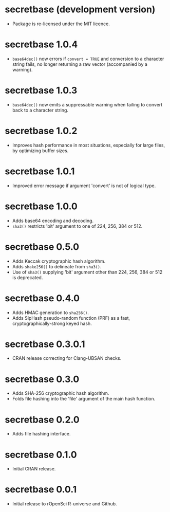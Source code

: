 # secretbase (development version)

* Package is re-licensed under the MIT licence.

# secretbase 1.0.4

* `base64dec()` now errors if `convert = TRUE` and conversion to a character string fails, no longer returning a raw vector (accompanied by a warning).

# secretbase 1.0.3

* `base64dec()` now emits a suppressable warning when failing to convert back to a character string.

# secretbase 1.0.2

* Improves hash performance in most situations, especially for large files, by optimizing buffer sizes.

# secretbase 1.0.1

* Improved error message if argument 'convert' is not of logical type.

# secretbase 1.0.0

* Adds base64 encoding and decoding.
* `sha3()` restricts 'bit' argument to one of 224, 256, 384 or 512.

# secretbase 0.5.0

* Adds Keccak cryptographic hash algorithm.
* Adds `shake256()` to delineate from `sha3()`.
* Use of `sha3()` supplying 'bit' argument other than 224, 256, 384 or 512 is deprecated.

# secretbase 0.4.0

* Adds HMAC generation to `sha256()`.
* Adds SipHash pseudo-random function (PRF) as a fast, cryptographically-strong keyed hash.

# secretbase 0.3.0.1

* CRAN release correcting for Clang-UBSAN checks.

# secretbase 0.3.0

* Adds SHA-256 cryptographic hash algorithm.
* Folds file hashing into the 'file' argument of the main hash function.

# secretbase 0.2.0

* Adds file hashing interface.

# secretbase 0.1.0

* Initial CRAN release.

# secretbase 0.0.1

* Initial release to rOpenSci R-universe and Github.
